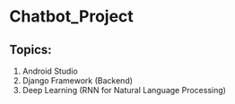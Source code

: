 # Chatbot_Project
## Topics:
1. Android Studio
2. Django Framework (Backend)
3. Deep Learning (RNN for Natural Language Processing)
